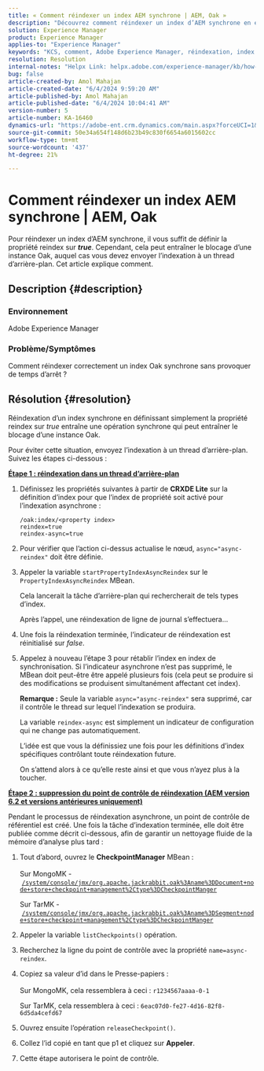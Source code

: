```yaml
---
title: « Comment réindexer un index AEM synchrone | AEM, Oak »
description: "Découvrez comment réindexer un index d’AEM synchrone en envoyant l’indexation à un thread d’arrière-plan."
solution: Experience Manager
product: Experience Manager
applies-to: "Experience Manager"
keywords: "KCS, comment, Adobe Experience Manager, réindexation, index d’AEM synchrone, Oak"
resolution: Resolution
internal-notes: "Helpx Link: helpx.adobe.com/experience-manager/kb/how-to-reindex-a-synchronous-AEM-index-AEM-Oak.html"
bug: false
article-created-by: Amol Mahajan
article-created-date: "6/4/2024 9:59:20 AM"
article-published-by: Amol Mahajan
article-published-date: "6/4/2024 10:04:41 AM"
version-number: 5
article-number: KA-16460
dynamics-url: "https://adobe-ent.crm.dynamics.com/main.aspx?forceUCI=1&pagetype=entityrecord&etn=knowledgearticle&id=940b1517-5922-ef11-840b-6045bd006704"
source-git-commit: 50e34a654f148d6b23b49c830f6654a6015602cc
workflow-type: tm+mt
source-wordcount: '437'
ht-degree: 21%

---
```


# Comment réindexer un index AEM synchrone | AEM, Oak


Pour réindexer un index d’AEM synchrone, il vous suffit de définir la propriété reindex sur <b>*true</b>*. Cependant, cela peut entraîner le blocage d’une instance Oak, auquel cas vous devez envoyer l’indexation à un thread d’arrière-plan. Cet article explique comment.

## Description {#description}


### Environnement

Adobe Experience Manager



### Problème/Symptômes

Comment réindexer correctement un index Oak synchrone sans provoquer de temps d’arrêt ?


## Résolution {#resolution}


Réindexation d’un index synchrone en définissant simplement la propriété reindex sur *true* entraîne une opération synchrone qui peut entraîner le blocage d’une instance Oak.

Pour éviter cette situation, envoyez l’indexation à un thread d’arrière-plan. Suivez les étapes ci-dessous :

<b><u>Étape 1 : réindexation dans un thread d’arrière-plan</u></b>

1. Définissez les propriétés suivantes à partir de <b>CRXDE Lite</b> sur la définition d’index pour que l’index de propriété soit activé pour l’indexation asynchrone :<br>


   ```
   /oak:index/<property index>
   reindex=true
   reindex-async=true
   ```


2. Pour vérifier que l’action ci-dessus actualise le nœud, `async="async-reindex"` doit être définie.
3. Appeler la variable `startPropertyIndexAsyncReindex` sur le `PropertyIndexAsyncReindex` MBean.<br>


   Cela lancerait la tâche d’arrière-plan qui rechercherait de tels types d’index.



   Après l’appel, une réindexation de ligne de journal s’effectuera...
4. Une fois la réindexation terminée, l’indicateur de réindexation est réinitialisé sur *false*.
5. Appelez à nouveau l’étape 3 pour rétablir l’index en index de synchronisation. Si l’indicateur asynchrone n’est pas supprimé, le MBean doit peut-être être appelé plusieurs fois (cela peut se produire si des modifications se produisent simultanément affectant cet index).



   <b>Remarque :</b> Seule la variable `async="async-reindex"` sera supprimé, car il contrôle le thread sur lequel l’indexation se produira.

   La variable `reindex-async` est simplement un indicateur de configuration qui ne change pas automatiquement.

   L’idée est que vous la définissiez une fois pour les définitions d’index spécifiques contrôlant toute réindexation future.

   On s’attend alors à ce qu’elle reste ainsi et que vous n’ayez plus à la toucher.


<b><u>Étape 2 : suppression du point de contrôle de réindexation (AEM version 6.2 et versions antérieures uniquement)</u></b>

Pendant le processus de réindexation asynchrone, un point de contrôle de référentiel est créé.
Une fois la tâche d’indexation terminée, elle doit être publiée comme décrit ci-dessous, afin de garantir un nettoyage fluide de la mémoire d’analyse plus tard :

1. Tout d’abord, ouvrez le <b>CheckpointManager</b> MBean :<br>\
   Sur MongoMK - [`/system/console/jmx/org.apache.jackrabbit.oak%3Aname%3DDocument+node+store+checkpoint+management%2Ctype%3DCheckpointManger`](http://localhost:4502/system/console/jmx/org.apache.jackrabbit.oak%3Aname%3DDocument+node+store+checkpoint+management%2Ctype%3DCheckpointManger)

   Sur TarMK - [`/system/console/jmx/org.apache.jackrabbit.oak%3Aname%3DSegment+node+store+checkpoint+management%2Ctype%3DCheckpointManger`](http://localhost:4502/system/console/jmx/org.apache.jackrabbit.oak%3Aname%3DSegment+node+store+checkpoint+management%2Ctype%3DCheckpointManger)
2. Appeler la variable `listCheckpoints()` opération.
3. Recherchez la ligne du point de contrôle avec la propriété `name=async-reindex`.
4. Copiez sa valeur d’id dans le Presse-papiers :<br>\
   Sur MongoMK, cela ressemblera à ceci : `r1234567aaaa-0-1`

   Sur TarMK, cela ressemblera à ceci : `6eac07d0-fe27-4d16-82f8-6d5da4cefd67`
5. Ouvrez ensuite l’opération `releaseCheckpoint()`.
6. Collez l’id copié en tant que p1 et cliquez sur <b>Appeler</b>.
7. Cette étape autorisera le point de contrôle.

